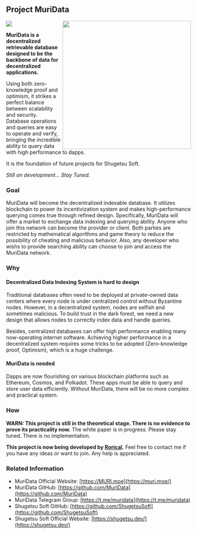 ## Project MuriData

<img src="https://img.shields.io/badge/stage-theoretical-blue?style=for-the-badge">
<img align="right" width="350" src="https://cdn.jsdelivr.net/gh/MuriData/.github/images/muri.webp">

**MuriData is a decentralized retrievable database designed to be the backbone of data for decentralized applications.**

Using both zero-knowledge proof and optimism, it strikes a perfect balance between scalability and security. 
Database operations and queries are easy to operate and verify, bringing the incredible ability to query data with high performance to dapps.

It is the foundation of future projects for Shugetsu Soft.

*Still on development... Stay Tuned.*

### Goal

MuriData will become the decentralized indexable database.
It utilizes blockchain to power its incentivization system and makes high-performance querying comes true through refined design.
Specifically, MuriData will offer a market to exchange data indexing and querying ability. Anyone who join this network can become the provider or client. Both parties are restricted by mathematical algorithms and game theory to reduce the possibility of cheating and malicious behavior. Also, any developer who wishs to provide searching ability can choose to join and access the MuriData network.

### Why

#### Decentralized Data Indexing System is hard to design

Traditional databases often need to be deployed at private-owned data centers where every node is under centralized control without Byzantine nodes. However, in a decentralized system, nodes are selfish and sometimes malicious. To build trust in the dark forest, we need a new design that allows nodes to correctly index data and handle queries.

Besides, centralized databases can offer high performance enabling many now-operating internet software. Achieving higher performance in a decentralized system requires some tricks to be adopted (Zero-knowledge proof, Optimism), which is a huge challenge.

#### MuriData is needed

Dapps are now flourishing on various blockchain platforms such as Ethereum, Cosmos, and Polkadot. These apps must be able to query and store user data efficiently. Without MuriData, there will be no more complex and practical system.

### How

**WARN: This project is still in the theoretical stage. There is no evidence to prove its practicality now.**
The white paper is in progress. Please stay tuned.
There is no implementation.

**This project is now being developed by [Rorical](https://github.com/Rorical).**
Feel free to contact me if you have any ideas or want to join.
Any help is appreciated.

### Related Information

-   MuriData Official Website: [https://MURI.moe](https://muri.moe/)
-   MuriData GitHub: [https://github.com/MuriData](https://github.com/MuriData)
-   MuriData Telegram Group: [https://t.me/muridata](https://t.me/muridata)
-   Shugetsu Soft GitHub: [https://github.com/ShugetsuSoft](https://github.com/ShugetsuSoft)
-   Shugetsu Soft Official Website: [https://shugetsu.dev/](https://shugetsu.dev/)

